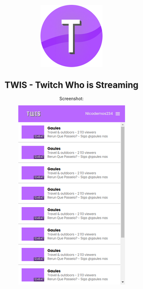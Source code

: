 <p align="center"><img alt='Logo' src='./images/icon.png'/></p>
<h1 align="center">TWIS - Twitch Who is Streaming</h1>

<p align="center">Screenshot:</p>
<p align="center"><img alt='Screenshot' src='./images/print1.png'/></p>
